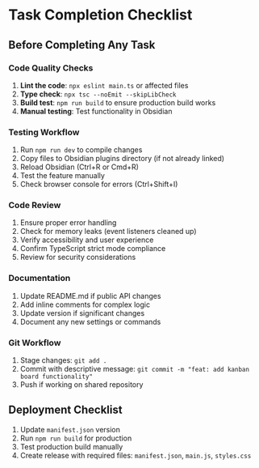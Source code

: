 # Task Completion Checklist

## Before Completing Any Task

### Code Quality Checks
1. **Lint the code**: `npx eslint main.ts` or affected files
2. **Type check**: `npx tsc --noEmit --skipLibCheck`
3. **Build test**: `npm run build` to ensure production build works
4. **Manual testing**: Test functionality in Obsidian

### Testing Workflow
1. Run `npm run dev` to compile changes
2. Copy files to Obsidian plugins directory (if not already linked)
3. Reload Obsidian (Ctrl+R or Cmd+R)
4. Test the feature manually
5. Check browser console for errors (Ctrl+Shift+I)

### Code Review
1. Ensure proper error handling
2. Check for memory leaks (event listeners cleaned up)
3. Verify accessibility and user experience
4. Confirm TypeScript strict mode compliance
5. Review for security considerations

### Documentation
1. Update README.md if public API changes
2. Add inline comments for complex logic
3. Update version if significant changes
4. Document any new settings or commands

### Git Workflow
1. Stage changes: `git add .`
2. Commit with descriptive message: `git commit -m "feat: add kanban board functionality"`
3. Push if working on shared repository

## Deployment Checklist
1. Update `manifest.json` version
2. Run `npm run build` for production
3. Test production build manually
4. Create release with required files: `manifest.json`, `main.js`, `styles.css`
